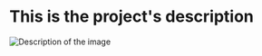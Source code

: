 # This is the project's description
![Description of the image]([https://example.com/image.jpg](https://th.bing.com/th/id/R.f3e9aacc9eb408d8a8dac717ab11a0c2?rik=t9CiSh3cuiA5Zw&pid=ImgRaw&r=0))
